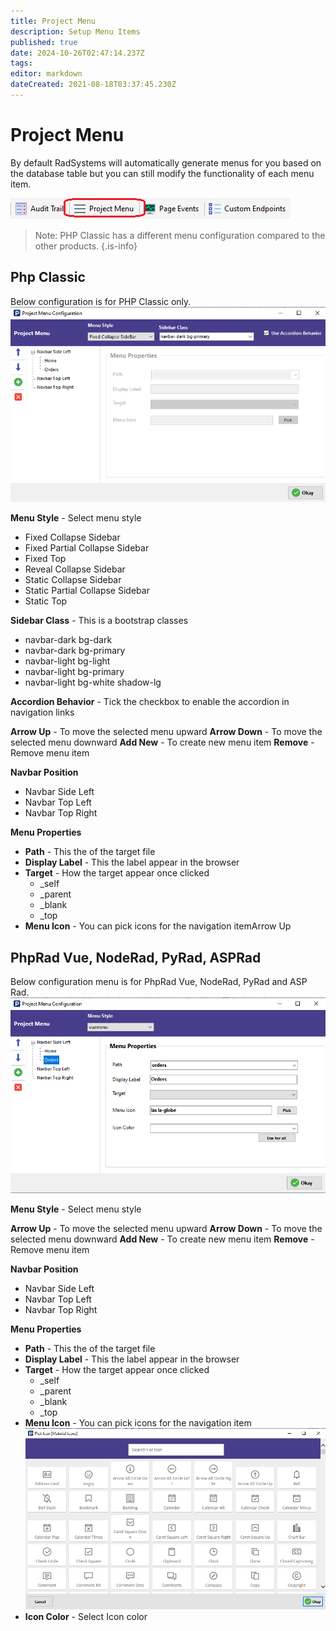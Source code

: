 ```yaml
---
title: Project Menu
description: Setup Menu Items
published: true
date: 2024-10-26T02:47:14.237Z
tags: 
editor: markdown
dateCreated: 2021-08-18T03:37:45.230Z
---
```


# Project Menu
By default RadSystems will automatically generate menus for you based on the database table but you can still modify the functionality of each menu item.

![standardmenu.png](/settings-style/projectmenu/standardmenu.png)

> Note: PHP Classic has a different menu configuration compared to the other products.
{.is-info}


## Php Classic
Below configuration is for PHP Classic only.
![classic1.png](/settings-style/projectmenu/classic1.png)

**Menu Style** - Select menu style
- Fixed Collapse Sidebar
- Fixed Partial Collapse Sidebar
- Fixed Top
- Reveal Collapse Sidebar
- Static Collapse Sidebar
- Static Partial Collapse Sidebar
- Static Top

**Sidebar Class** - This is a bootstrap classes
- navbar-dark bg-dark
- navbar-dark bg-primary
- navbar-light bg-light
- navbar-light bg-primary
- navbar-light bg-white shadow-lg

**Accordion Behavior** - Tick the checkbox to enable the accordion in navigation links

**Arrow Up** - To move the selected menu upward
**Arrow Down** - To move the selected menu downward
**Add New** - To create new menu item
**Remove** - Remove menu item

**Navbar Position**
- Navbar Side Left
- Navbar Top Left
- Navbar Top Right

**Menu Properties**
- **Path** - This the of the target file
- **Display Label** - This the label appear in the browser
- **Target** - How the target appear once clicked
   - _self
   - _parent
   - _blank
   - _top
- **Menu Icon** - You can pick icons for the navigation itemArrow Up


## PhpRad Vue, NodeRad, PyRad, ASPRad
Below configuration menu is for PhpRad Vue, NodeRad, PyRad and ASP Rad.
![quasar1.png](/settings-style/projectmenu/quasar1.png)

**Menu Style** - Select menu style

**Arrow Up** - To move the selected menu upward
**Arrow Down** - To move the selected menu downward
**Add New** - To create new menu item
**Remove** - Remove menu item

**Navbar Position**
- Navbar Side Left
- Navbar Top Left
- Navbar Top Right

**Menu Properties**
- **Path** - This the of the target file
- **Display Label** - This the label appear in the browser
- **Target** - How the target appear once clicked
   - _self
   - _parent
   - _blank
   - _top
- **Menu Icon** - You can pick icons for the navigation item
![icons.png](/settings-style/projectmenu/icons.png)
- **Icon Color** - Select Icon color